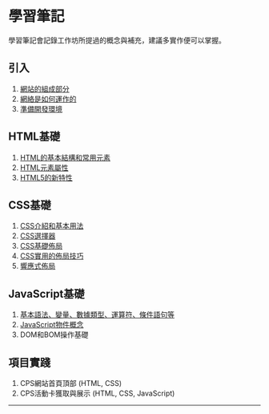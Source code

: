 # 學習筆記
學習筆記會記錄工作坊所提過的概念與補充，建議多實作便可以掌握。

## 引入
1. [網站的組成部分](./docs/%E7%B6%B2%E7%AB%99%E7%9A%84%E7%B5%84%E6%88%90%E9%83%A8%E5%88%86.md)
2. [網絡是如何運作的]()
3. [準備開發環境](./docs/%E6%BA%96%E5%82%99%E9%96%8B%E7%99%BC%E7%92%B0%E5%A2%83.md)

## HTML基礎
1. [HTML的基本結構和常用元素](./docs/HTML%E7%9A%84%E5%9F%BA%E6%9C%AC%E7%B5%90%E6%A7%8B%E5%92%8C%E5%B8%B8%E7%94%A8%E5%85%83%E7%B4%A0.md)
2. [HTML元素屬性](./docs/HTML%E5%85%83%E7%B4%A0%E5%B1%AC%E6%80%A7.md)
3. [HTML5的新特性](./docs/HTML5%E7%9A%84%E6%96%B0%E7%89%B9%E6%80%A7.md)

## CSS基礎
1. [CSS介紹和基本用法](./docs/CSS%E4%BB%8B%E7%B4%B9%E5%92%8C%E5%9F%BA%E6%9C%AC%E7%94%A8%E6%B3%95.md)
2. [CSS選擇器](./docs/CSS%E9%81%B8%E6%93%87%E5%99%A8.md)
3. [CSS基礎佈局](./docs/CSS%E5%9F%BA%E7%A4%8E%E4%BD%88%E5%B1%80.md)
3. [CSS實用的佈局技巧](./docs/CSS%E5%AF%A6%E7%94%A8%E7%9A%84%E4%BD%88%E5%B1%80%E6%8A%80%E5%B7%A7.md)
4. [響應式佈局](./docs/%E9%9F%BF%E6%87%89%E5%BC%8F%E4%BD%88%E5%B1%80.md)

## JavaScript基礎
1. [基本語法、變量、數據類型、運算符、條件語句等](./docs/JS%E5%9F%BA%E6%9C%AC%E8%AA%9E%E6%B3%95.md)
2. [JavaScript物件概念](./docs/JS%E7%89%A9%E4%BB%B6%E6%A6%82%E5%BF%B5.md)
3. DOM和BOM操作基礎

## 項目實踐
1. CPS網站首頁頂部 (HTML, CSS) 
2. CPS活動卡獲取與展示 (HTML, CSS, JavaScript)

---